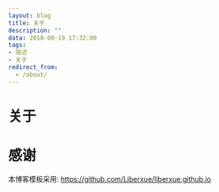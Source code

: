 ```yaml
---
layout: blog
title: 关于
description: ""
data: 2018-08-19 17:32:00
tags: 
- 简述
- 关于
redirect_from:
  - /about/
---
```


# 关于


# 感谢
本博客模板采用: https://github.com/Liberxue/liberxue.github.io
 
